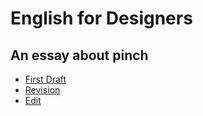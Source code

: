 # English for Designers

## An essay about pinch

- [First Draft](/first-project/first-draft.md)
- [Revision](/first-project/revision.md)
- [Edit](/first-project/edit.md)
